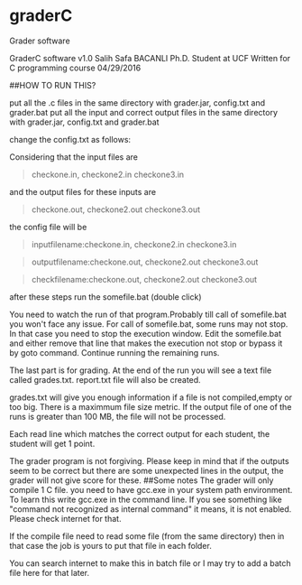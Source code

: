 # graderC
Grader software

GraderC software v1.0
Salih Safa BACANLI
Ph.D. Student at UCF
Written for C programming course
04/29/2016

##HOW TO RUN THIS?

put all the .c files in the same directory with grader.jar, config.txt and grader.bat
put all the input and correct output files in the same directory with grader.jar, config.txt and grader.bat

change the config.txt as follows:

Considering that the input files are 

>checkone.in, checkone2.in checkone3.in

and the output files for these inputs are

>checkone.out, checkone2.out checkone3.out

the config file will be 

>inputfilename:checkone.in, checkone2.in checkone3.in

>outputfilename:checkone.out, checkone2.out checkone3.out

>checkfilename:checkone.out, checkone2.out checkone3.out

after these steps run the somefile.bat (double click)

You need to watch the run of that program.Probably till call of somefile.bat you won't face any issue.
For call of somefile.bat, some runs may not stop. In that case you need to stop the execution window.
Edit the somefile.bat and either remove that line that makes the execution not stop or bypass it by goto command.
Continue running the remaining runs.

The last part is for grading. At the end of the run you will see a text file called grades.txt. report.txt file will also be created.

grades.txt will give you enough information if a file is not compiled,empty or too big.
There is a maximmum file size metric. If the output file of one of the runs is greater than 100 MB, the file will not be processed.

Each read line which matches the correct output for each student, the student will get 1 point.

The grader program is not forgiving. Please keep in mind that if the outputs seem to be correct but there are some unexpected lines in the output, the grader will not give score for these.
##Some notes
The grader will only compile 1 C file. you need to have gcc.exe in your system path environment. To learn this write gcc.exe in the command line. If you see something like "command not recognized as internal command" it means, it is not enabled. Please check internet for that.

If the compile file need to read some file (from the same directory) then in that case the job is yours to put that file in each folder.

You can search internet to make this in batch file or I may try to add a batch file here for that later.
